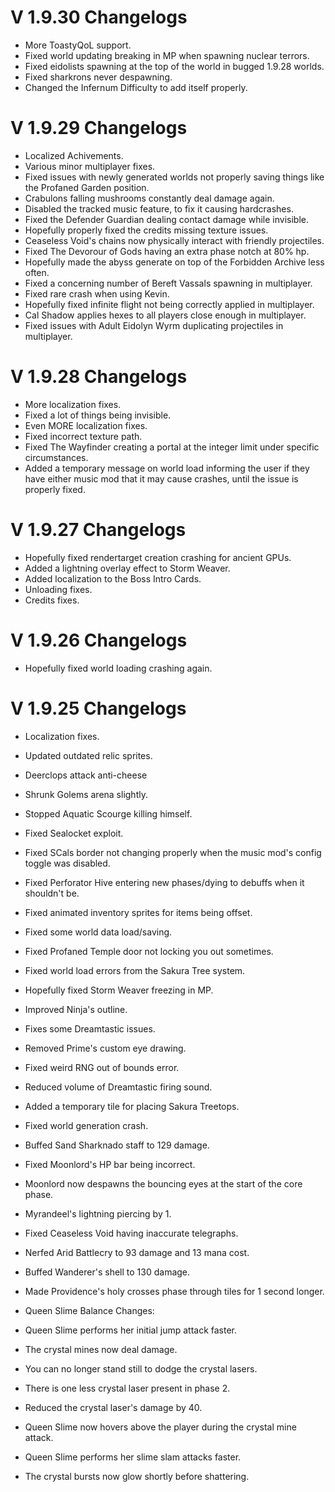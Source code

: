 ﻿# V 1.9.30 Changelogs
- More ToastyQoL support.
- Fixed world updating breaking in MP when spawning nuclear terrors.
- Fixed eidolists spawning at the top of the world in bugged 1.9.28 worlds.
- Fixed sharkrons never despawning.
- Changed the Infernum Difficulty to add itself properly.

# V 1.9.29 Changelogs
- Localized Achivements.
- Various minor multiplayer fixes.
- Fixed issues with newly generated worlds not properly saving things like the Profaned Garden position.
- Crabulons falling mushrooms constantly deal damage again.
- Disabled the tracked music feature, to fix it causing hardcrashes.
- Fixed the Defender Guardian dealing contact damage while invisible.
- Hopefully properly fixed the credits missing texture issues.
- Ceaseless Void's chains now physically interact with friendly projectiles.
- Fixed The Devorour of Gods having an extra phase notch at 80% hp.
- Hopefully made the abyss generate on top of the Forbidden Archive less often.
- Fixed a concerning number of Bereft Vassals spawning in multiplayer.
- Fixed rare crash when using Kevin.
- Hopefully fixed infinite flight not being correctly applied in multiplayer.
- Cal Shadow applies hexes to all players close enough in multiplayer.
- Fixed issues with Adult Eidolyn Wyrm duplicating projectiles in multiplayer.

# V 1.9.28 Changelogs
- More localization fixes.
- Fixed a lot of things being invisible.
- Even MORE localization fixes.
- Fixed incorrect texture path.
- Fixed The Wayfinder creating a portal at the integer limit under specific circumstances.
- Added a temporary message on world load informing the user if they have either music mod that it may cause crashes, until the issue is properly fixed.

# V 1.9.27 Changelogs

- Hopefully fixed rendertarget creation crashing for ancient GPUs.
- Added a lightning overlay effect to Storm Weaver.
- Added localization to the Boss Intro Cards.
- Unloading fixes.
- Credits fixes.

# V 1.9.26 Changelogs

- Hopefully fixed world loading crashing again.

# V 1.9.25 Changelogs

- Localization fixes.
- Updated outdated relic sprites.
- Deerclops attack anti-cheese
- Shrunk Golems arena slightly.
- Stopped Aquatic Scourge killing himself.
- Fixed Sealocket exploit.
- Fixed SCals border not changing properly when the music mod's config toggle was disabled.
- Fixed Perforator Hive entering new phases/dying to debuffs when it shouldn't be.
- Fixed animated inventory sprites for items being offset.
- Fixed some world data load/saving.
- Fixed Profaned Temple door not locking you out sometimes.
- Fixed world load errors from the Sakura Tree system.
- Hopefully fixed Storm Weaver freezing in MP.
- Improved Ninja's outline.
- Fixes some Dreamtastic issues.
- Removed Prime's custom eye drawing.
- Fixed weird RNG out of bounds error.
- Reduced volume of Dreamtastic firing sound.
- Added a temporary tile for placing Sakura Treetops.
- Fixed world generation crash.
- Buffed Sand Sharknado staff to 129 damage.
- Fixed Moonlord's HP bar being incorrect.
- Moonlord now despawns the bouncing eyes at the start of the core phase.
- Myrandeel's lightning piercing by 1.
- Fixed Ceaseless Void having inaccurate telegraphs.
- Nerfed Arid Battlecry to 93 damage and 13 mana cost.
- Buffed Wanderer's shell to 130 damage.
- Made Providence's holy crosses phase through tiles for 1 second longer.

- Queen Slime Balance Changes:
- Queen Slime performs her initial jump attack faster.
- The crystal mines now deal damage.
- You can no longer stand still to dodge the crystal lasers.
- There is one less crystal laser present in phase 2.
- Reduced the crystal laser's damage by 40.
- Queen Slime now hovers above the player during the crystal mine attack.
- Queen Slime performs her slime slam attacks faster.
- The crystal bursts now glow shortly before shattering.
